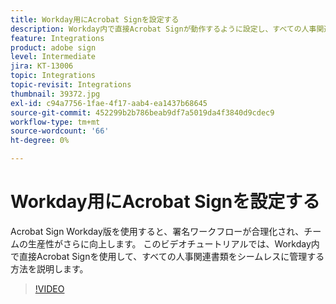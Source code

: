 ```yaml
---
title: Workday用にAcrobat Signを設定する
description: Workday内で直接Acrobat Signが動作するように設定し、すべての人事関連書類をシームレスに管理する方法について説明します
feature: Integrations
product: adobe sign
level: Intermediate
jira: KT-13006
topic: Integrations
topic-revisit: Integrations
thumbnail: 39372.jpg
exl-id: c94a7756-1fae-4f17-aab4-ea1437b68645
source-git-commit: 452299b2b786beab9df7a5019da4f3840d9cdec9
workflow-type: tm+mt
source-wordcount: '66'
ht-degree: 0%

---
```


# Workday用にAcrobat Signを設定する

Acrobat Sign Workday版を使用すると、署名ワークフローが合理化され、チームの生産性がさらに向上します。 このビデオチュートリアルでは、Workday内で直接Acrobat Signを使用して、すべての人事関連書類をシームレスに管理する方法を説明します。

>[!VIDEO](https://video.tv.adobe.com/v/39372?quality=12&learn=on&hidetitle=true)
